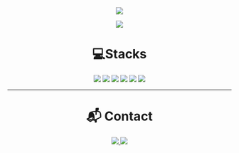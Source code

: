 
<div align="center">
    <img src="https://capsule-render.vercel.app/api?type=transparent&color=ca4444&height=120&text=SeoHyun's%20GitHub&animation=&fontColor=fdc0cb&fontSize=70" />
</div>

<!-- Hits 카운터는 Markdown 형식으로 별도 배치 -->
<p align="center">
    <img src="https://hits.seeyoufarm.com/api/count/incr/badge.svg?url=https%3A%2F%2Fgithub.com%2Fanseohub&count_bg=%23FFE8E8&title_bg=%23FFCECE&icon=&icon_color=%23FFDBDB&title=hits&edge_flat=true"/>
</p>

<div align="center">

# 💻Stacks  

<img src="https://img.shields.io/badge/Java-007396?style=for-the-badge&logo=Java&logoColor=white">
<img src="https://img.shields.io/badge/Spring Boot-6DB33F?style=for-the-badge&logo=Spring Boot&logoColor=white">
<img src="https://img.shields.io/badge/HTML5-E34F26?style=for-the-badge&logo=HTML5&logoColor=white">
<img src="https://img.shields.io/badge/Git-F05032?style=for-the-badge&logo=Git&logoColor=white">
<img src="https://img.shields.io/badge/Github-181717?style=for-the-badge&logo=Github&logoColor=white">
<img src="https://img.shields.io/badge/Notion-000000?style=for-the-badge&logo=Notion&logoColor=white">

</div>

---

<div align="center">

# 📬 Contact  

<a href="mailto:natjgus02@gmail.com">
    <img src="https://img.shields.io/badge/Gmail-D14836?style=for-the-badge&logo=Gmail&logoColor=white">
</a>

<a href="https://www.instagram.com/an2rmal?igsh=OGI2ZXN0dGlwaDh0&utm_source=qr">
    <img src="https://img.shields.io/badge/Instagram-E4405F?style=for-the-badge&logo=Instagram&logoColor=white">
</a>

</div>

